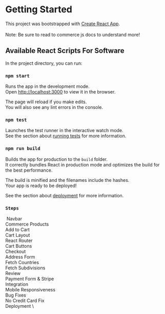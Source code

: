 # Getting Started

This project was bootstrapped with [Create React App](https://github.com/facebook/create-react-app).\
\
Note: Be sure to read to commerce js docs to understand more!

## Available React Scripts For Software

In the project directory, you can run:

### `npm start`

Runs the app in the development mode.\
Open [http://localhost:3000](http://localhost:3000) to view it in the browser.

The page will reload if you make edits.\
You will also see any lint errors in the console.

### `npm test`

Launches the test runner in the interactive watch mode.\
See the section about [running tests](https://facebook.github.io/create-react-app/docs/running-tests) for more information.

### `npm run build`

Builds the app for production to the `build` folder.\
It correctly bundles React in production mode and optimizes the build for the best performance.

The build is minified and the filenames include the hashes.\
Your app is ready to be deployed!

See the section about [deployment](https://facebook.github.io/create-react-app/docs/deployment) for more information.

### `Steps`
​ Navbar \
​ Commerce Products \
​ Add to Cart \
​ Cart Layout \
​ React Router \
​ Cart Buttons \
​ Checkout \
​ Address Form \
​ Fetch Countries \
​ Fetch Subdivisions \
​ Review \
​ Payment Form & Stripe \
​ Integration \
​ Mobile Responsiveness \
​ Bug Fixes \
​ No Credit Card Fix \
​ Deployment \
